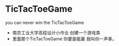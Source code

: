 # TicTacToeGame
you can never win the TicTacToeGame
- 南京工业大学高程设计小作业 创建一个游戏类
- 里面那个TicTacToeGame 你要是能赢 我叫你一声爹。
